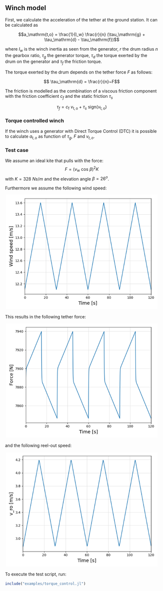 ## Winch model

First, we calculate the acceleration of the tether at the ground station. It can be calculated as

$$a_\mathrm{t,o} = \frac{1}{I_w} \frac{r}{n} (\tau_\mathrm{g} + \tau_\mathrm{d} - \tau_\mathrm{f})$$

where $I_w$ is the winch inertia as seen from the generator, $r$ the drum radius $n$ the gearbox ratio, $\tau_g$ the generator torque, $\tau_d$ the torque exerted by the drum on the generator and $\tau_f$ the friction torque.

The torque exerted by the drum depends on the tether force $F$ as follows:

$$ \tau_\mathrm{d} = \frac{r}{n}~F$$

The friction is modelled as the combination of a viscous friction component with the friction coefficient $c_f$ and the static friction $\tau_s$

$$ \tau_f = c_\mathrm{f}~v_\mathrm{t,o} + \tau_s~\mathrm{sign}(v_\mathrm{t,o})$$

### Torque controlled winch
If the winch uses a generator with Direct Torque Control (DTC) it is possible to calculate $a_{t,o}$ as function of $\tau_g$, $F$ and $v_{t,o}$.

### Test case

We assume an ideal kite that pulls with the force:
$$ F=(v_\mathrm{w}~\mathrm{cos}~\beta)^2 K$$
with $K=328~Ns/m$ and the elevation angle $\beta = 26^o$.

Furthermore we assume the following wind speed:
<p align="center"><img src="https://raw.githubusercontent.com/aenarete/WinchModels.jl/torque/docs/wind-speed.png" width="500" /></p>

This results in the following tether force:
<p align="center"><img src="https://raw.githubusercontent.com/aenarete/WinchModels.jl/torque/docs/force.png" width="500" /></p>

and the following reel-out speed:
<p align="center"><img src="https://raw.githubusercontent.com/aenarete/WinchModels.jl/torque/docs/reelout-speed.png" width="500" /></p>

To execute the test script, run:
```julia
include("examples/torque_control.jl")
```